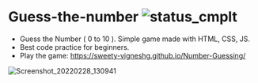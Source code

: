 # Guess-the-number ![status_cmplt](https://img.shields.io/badge/status-complete-yellowgreen)

- Guess the Number ( 0 to 10 ). Simple game made with HTML, CSS, JS.
- Best code practice for beginners.
- Play the game: https://sweety-vigneshg.github.io/Number-Guessing/

![Screenshot_20220228_130941](https://user-images.githubusercontent.com/63858190/155943264-3b3d0d25-e368-4b37-97a7-32425b8bef1e.png)

